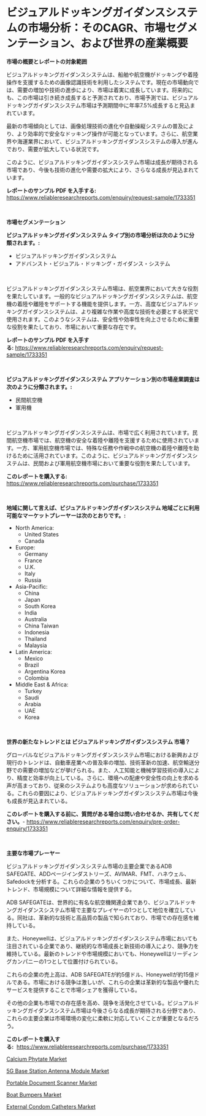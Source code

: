 <p><h1>ビジュアルドッキングガイダンスシステムの市場分析：そのCAGR、市場セグメンテーション、および世界の産業概要</h1></p><p><strong>市場の概要とレポートの対象範囲</strong></p>
<p><p>ビジュアルドッキングガイダンスシステムは、船舶や航空機がドッキングや着陸操作を支援するための画像認識技術を利用したシステムです。現在の市場動向では、需要の増加や技術の進歩により、市場は着実に成長しています。将来的にも、この市場は引き続き成長すると予測されており、市場予測では、ビジュアルドッキングガイダンスシステム市場は予測期間中に年率7.5%成長すると見込まれています。</p><p>最新の市場傾向としては、画像処理技術の進化や自動操縦システムの普及により、より効率的で安全なドッキング操作が可能となっています。さらに、航空業界や海運業界において、ビジュアルドッキングガイダンスシステムの導入が進んでおり、需要が拡大している状況です。</p><p>このように、ビジュアルドッキングガイダンスシステム市場は成長が期待される市場であり、今後も技術の進化や需要の拡大により、さらなる成長が見込まれています。</p></p>
<p><strong>レポートのサンプル PDF を入手する:</strong> <a href="https://www.reliableresearchreports.com/enquiry/request-sample/1733351">https://www.reliableresearchreports.com/enquiry/request-sample/1733351</a></p>
<p>&nbsp;</p>
<p><strong>市場セグメンテーション</strong></p>
<p><strong>ビジュアルドッキングガイダンスシステム タイプ別の市場分析は次のように分類されます。:</strong></p>
<p><ul><li>ビジュアルドッキングガイダンスシステム</li><li>アドバンスト・ビジュアル・ドッキング・ガイダンス・システム</li></ul></p>
<p>&nbsp;</p>
<p><p>ビジュアルドッキングガイダンスシステム市場は、航空業界において大きな役割を果たしています。一般的なビジュアルドッキングガイダンスシステムは、航空機の着陸や離陸をサポートする機能を提供します。一方、高度なビジュアルドッキングガイダンスシステムは、より複雑な作業や高度な技術を必要とする状況で使用されます。このようなシステムは、安全性や効率性を向上させるために重要な役割を果たしており、市場において重要な存在です。</p></p>
<p><strong>レポートのサンプル PDF を入手する:</strong>&nbsp;<a href="https://www.reliableresearchreports.com/enquiry/request-sample/1733351">https://www.reliableresearchreports.com/enquiry/request-sample/1733351</a></p>
<p>&nbsp;</p>
<p><strong> ビジュアルドッキングガイダンスシステム アプリケーション別の市場産業調査は次のように分類されます。:</strong></p>
<p><ul><li>民間航空機</li><li>軍用機</li></ul></p>
<p>&nbsp;</p>
<p><p>ビジュアルドッキングガイダンスシステムは、市場で広く利用されています。民間航空機市場では、航空機の安全な着陸や離陸を支援するために使用されています。一方、軍用航空機市場では、特殊な任務や作戦中の航空機の着陸や離陸を助けるために活用されています。このように、ビジュアルドッキングガイダンスシステムは、民間および軍用航空機市場において重要な役割を果たしています。</p></p>
<p><strong>このレポートを購入する:</strong>&nbsp; <a href="https://www.reliableresearchreports.com/purchase/1733351">https://www.reliableresearchreports.com/purchase/1733351</a></p>
<p>&nbsp;</p>
<p><strong>地域に関して言えば、ビジュアルドッキングガイダンスシステム 地域ごとに利用可能なマーケットプレーヤーは次のとおりです。:</strong></p>
<p><ul>
    <li>
        North America:
        <ul>
            <li>United States</li>
            <li>Canada</li>
        </ul>
    </li>
    <li>
        Europe:
        <ul>
            <li>Germany</li>
            <li>France</li>
            <li>U.K.</li>
            <li>Italy</li>
            <li>Russia</li>
        </ul>
    </li>
    <li>
        Asia-Pacific:
        <ul>
            <li>China</li>
            <li>Japan</li>
            <li>South Korea</li>
            <li>India</li>
            <li>Australia</li>
            <li>China Taiwan</li>
            <li>Indonesia</li>
            <li>Thailand</li>
            <li>Malaysia</li>
        </ul>
    </li>
    <li>
        Latin America:
        <ul>
            <li>Mexico</li>
            <li>Brazil</li>
            <li>Argentina Korea</li>
            <li>Colombia</li>
        </ul>
    </li>
    <li>
        Middle East & Africa:
        <ul>
            <li>Turkey</li>
            <li>Saudi</li>
            <li>Arabia</li>
            <li>UAE</li>
            <li>Korea</li>
        </ul>
    </li>
    </ul></p>
<p>&nbsp;</p>
<p><strong>世界の新たなトレンドとは ビジュアルドッキングガイダンスシステム 市場？</strong></p>
<p><p>グローバルなビジュアルドッキングガイダンスシステム市場における新興および現行のトレンドは、自動車産業への普及率の増加、技術革新の加速、航空輸送分野での需要の増加などが挙げられる。また、人工知能と機械学習技術の導入により、精度と効率が向上している。さらに、環境への配慮や安全性の向上を求める声が高まっており、従来のシステムよりも高度なソリューションが求められている。これらの要因により、ビジュアルドッキングガイダンスシステム市場は今後も成長が見込まれている。</p></p>
<p><strong>このレポートを購入する前に、質問がある場合は問い合わせるか、共有してください。</strong>- <a href="https://www.reliableresearchreports.com/enquiry/pre-order-enquiry/1733351">https://www.reliableresearchreports.com/enquiry/pre-order-enquiry/1733351</a></p>
<p>&nbsp;</p>
<p><strong>主要な市場プレーヤー</strong></p>
<p><p>ビジュアルドッキングガイダンスシステム市場の主要企業であるADB SAFEGATE、ADDページインダストリーズ、AVIMAR、FMT、ハネウェル、Safedockを分析する。これらの企業のうちいくつかについて、市場成長、最新トレンド、市場規模について詳細な情報を提供する。</p><p>ADB SAFEGATEは、世界的に有名な航空機関連企業であり、ビジュアルドッキングガイダンスシステム市場で主要なプレイヤーの1つとして地位を確立している。同社は、革新的な技術と高品質の製品で知られており、市場での存在感を維持している。</p><p>また、Honeywellは、ビジュアルドッキングガイダンスシステム市場においても注目されている企業であり、継続的な市場成長と新技術の導入により、競争力を維持している。最新のトレンドや市場規模においても、Honeywellはリーディングカンパニーの1つとして位置付けられている。</p><p>これらの企業の売上高は、ADB SAFEGATEが約5億ドル、Honeywellが約15億ドルである。市場における競争は激しいが、これらの企業は革新的な製品や優れたサービスを提供することで市場シェアを獲得している。</p><p>その他の企業も市場での存在感を高め、競争を活発化させている。ビジュアルドッキングガイダンスシステム市場は今後さらなる成長が期待される分野であり、これらの主要企業は市場環境の変化に柔軟に対応していくことが重要となるだろう。</p></p>
<p><strong>このレポートを購入する:</strong>&nbsp;&nbsp;<a href="https://www.reliableresearchreports.com/purchase/1733351">https://www.reliableresearchreports.com/purchase/1733351</a></p>
<p><p><a href="https://view.publitas.com/reportprime-1/calcium-phytate-market-provides-a-comprehensive-analysis-including-a-macro-overview-of-the-market-as-well-as-micro-details-such-as-market-size-and-competitive-landscape/">Calcium Phytate Market</a></p><p><a href="https://github.com/Glendatilghmankmgz0rbhwpy/Market-Research-Report-List-1/blob/main/5g-base-station-antenna-module-market.md">5G Base Station Antenna Module Market</a></p><p><a href="https://view.publitas.com/reportprime-1/portable-document-scanner-market-research-report-unlocks-analysis-on-the-market-financial-status-market-size-and-market-revenue-upto-2031/">Portable Document Scanner Market</a></p><p><a href="https://silk-columnist-571.notion.site/Boat-Bumpers-Market-Research-Report-Unlocks-Analysis-on-the-Market-Financial-Status-Market-Size-an-ae54e47482e148a9aaf064d649af50b6">Boat Bumpers Market</a></p><p><a href="https://cat-emmental-94b.notion.site/External-Condom-Catheters-Market-Size-Evaluating-its-Market-Trends-Growth-and-Projections-2024--cceab861d45e4e52bd865490a23ea218">External Condom Catheters Market</a></p></p>
